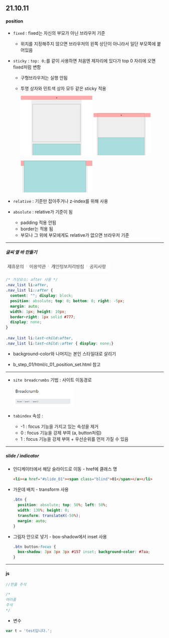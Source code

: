 ## 21.10.11

#### position

- `fixed` : fixed는 자신의 부모가 아닌 브라우저 기준

  - 위치를 지정해주지 않으면 브라우저의 왼쪽 상단이 아니라서 일단 부모쪽에 붙어있음

- `sticky` : `top: 0;`를 같이 사용하면 처음엔 제자리에 있다가 top 0 자리에 오면 fixed처럼 변함

  - 구형브라우저는 실행 안됨

  - 투명 상자와 민트색 상자 모두 같은 sticky 적용

    <img src="./images/sticky-1.png" width="50%"> <img src="./images/sticky-2.png" width="40%">

    

    

    <img src="./images/sticky-3.png" width="50%">





- `relative` : 기준만 잡아주거나 z-index를 위해 사용
- `absolute` : relative가 기준이 됨
  - padding 적용 안됨
  - border는 적용 됨
  - 부모나 그 위에 부모에게도 relative가 없으면 브라우저 기준

---

##### 글씨 옆 바 만들기

<img src="./images/bar_ex.png">

```css
/* 가상요소: after 사용 */
.nav_list li:after,
.nav_list li::after {
  content: ""; display: block;
  position: absolute; top: 0; bottom: 0; right: -5px;
  margin: auto;
  width: 1px; height: 10px;
  border-right: 1px solid #777;
  display: none;
} 

.nav_list li:last-child:after,
.nav_list li:last-child::after { display: none;}
```

- background-color와 나머지는 본인 스타일대로 살리기

- b_step_01/html/c_01_position_set.html 참고



---

- `site breadcrumbs` 기법 : 사이트 이동경로

  <img src="./images/breadcrumb.png" width="40%">

- `tabindex` 속성 : 

  - -1 : focus 기능을 가지고 있는 속성을 제거
  - 0 : focus 기능을 강제 부여 (a, button처럼)
  - 1 : focus 기능을 강제 부여 + 우선순위를 먼저 가질 수 있음

---

##### slide / indicator

- 인디케이터에서 해당 슬라이드로 이동 - href에 클래스 명

  ```html
  <li><a href="#slide_01"><span class="blind">01</span></a></li>
  ```

  

- 가운데 배치 - transform 사용

  ``` css
  .btn { 
    position: absolute; top: 50%; left: 50%;
    width: 130%; height: 0; 
    transform: translateX(-50%);
    margin: auto;
  }
  ```

- 그림자 안으로 넣기 - box-shadow에서 inset 사용

  ```css
  .btn button:focus { 
  	box-shadow: 3px 3px 3px #157 inset; background-color: #7aa;
  }
  ```

  

---

#### js

```js
//한줄 주석
```

```js
/*
여러줄
주석
*/
```

- 변수

```js
var t = 'test입니다.';
```

